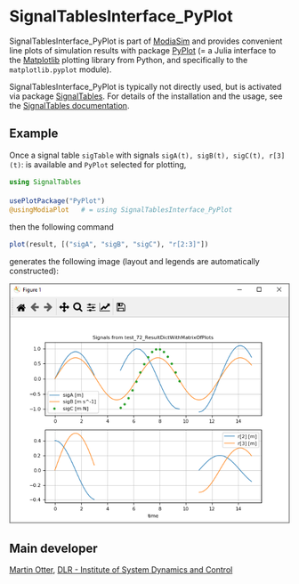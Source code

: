 # SignalTablesInterface_PyPlot

SignalTablesInterface_PyPlot is part of [ModiaSim](https://modiasim.github.io/docs/)
and provides convenient line plots of simulation results with package
[PyPlot](https://github.com/JuliaPy/PyPlot.jl) (= a
Julia interface to the [Matplotlib](http://matplotlib.org/) plotting library 
from Python, and specifically to the `matplotlib.pyplot` module).

SignalTablesInterface_PyPlot is typically not directly used, but is activated via package
[SignalTables](https://github.com/ModiaSim/SignalTables.jl).
For details of the installation and the usage, 
see the [SignalTables documentation](https://modiasim.github.io/SignalTables.jl/stable/index.html).


## Example

Once a signal table `sigTable` with signals `sigA(t), sigB(t), sigC(t), r[3](t)`:
is available and `PyPlot` selected for plotting, 

```julia
using SignalTables

usePlotPackage("PyPlot")                
@usingModiaPlot   # = using SignalTablesInterface_PyPlot
```

then the following command

```julia
plot(result, [("sigA", "sigB", "sigC"), "r[2:3]"])
```

generates the following image (layout and legends are automatically constructed):

![SegmentedSignalsPlot](docs/resources/images/signals-plot.png)


## Main developer

[Martin Otter](https://rmc.dlr.de/sr/en/staff/martin.otter/),
[DLR - Institute of System Dynamics and Control](https://www.dlr.de/sr/en)
